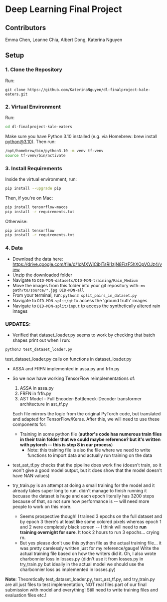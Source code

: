 # Deep Learning Final Project

## Contributors
Emma Chen, Leanne Chia, Albert Dong, Katerina Nguyen

## Setup
### 1. Clone the Repository
Run:
```
git clone https://github.com/KaterinaNguyen/dl-finalproject-kale-eaters.git
```

### 2. Virtual Environment
Run:
```zsh
cd dl-finalproject-kale-eaters
```
Make sure you have Python 3.10 installed (e.g. via Homebrew: brew install python@3.10). Then run:
```zsh
/opt/homebrew/bin/python3.10 -m venv tf-venv
source tf-venv/bin/activate
```

### 3. Install Requirements
Inside the virtual environment, run:
```zsh
pip install --upgrade pip
```
Then, if you're on Mac:
```zsh
pip install tensorflow-macos
pip install -r requirements.txt
```
Otherwise:
```zsh
pip install tensorflow
pip install -r requirements.txt
```

### 4. Data 
- Download the data here: https://drive.google.com/file/d/1cMXWICiblTsRl1zjN8FizF5hXOpVOJz4/view
- Unzip the downloaded folder
- Navigate to `DID-MDN-datasets/DID-MDN-training/Rain_Medium`
- Move the images from this folder into your git repository with: `mv path/to/source/*.jpg DID-MDN-all`
- From your terminal, run: `python3 split_pairs_in_dataset.py`
- Navigate to `DID-MDN-split/gt` to access the 'ground truth' images
- Navigate to `DID-MDN-split/input` tp access the synthetically altered rain images

### UPDATES:
- Verified that dataset_loader.py seems to work by checking that batch shapes print out when I run:
```zsh
python3 test_dataset_loader.py
```
test_dataset_loader.py calls on functions in dataset_loader.py

- ASSA and FRFN implemented in assa.py and frfn.py

- So we now have working TensorFlow reimplementations of:
    1. ASSA in assa.py
    2. FRFN in frfn.py
    3. AST Model – Full Encoder-Bottleneck-Decoder transformer architecture in ast_tf.py

    Each file mirrors the logic from the original PyTorch code, but translated and adapted for TensorFlow/Keras. After this, we will need to use these components for:
    - Training in some python file (**author's code has numerous train files in their train folder that we could maybe reference? but it's written with pytorch -- this is step 8 in our process**)
        - Note: this training file is also the file where we need to write functions to import data and actually run training on the data
    
- test_ast_tf.py checks that the pipeline does work fine (doesn't train, so it won't give a good model output, but it does show that the model doesn't have NAN values)

- try_train.py is an attempt at doing a small training for the model and it already takes super long to run. didn't manage to finish running it becuase the dataset is huge and each epoch literally has 3200 steps because of that, so not sure how performance is -- will need more people to work on this more.
    - Seems prospective though! I trained 3 epochs on the full dataset and by epoch 3 there's at least like some colored pixels whereas epoch 1 and 2 were completely black screen -- I think will need to **run training overnight for sure**. It took 2 hours to run 3 epochs... crying rn. 
    - But yes please don't use this python file as the actual training file... it was pretty carelessly written just for my reference/gauge! Write the actual training file based on how the writers did it. Oh, I also wrote charbonnier loss in losses.py (didn't use it from losses.py in try_train.py but ideally in the actual model we should use the charbonnier loss as implemented in losses.py)

**Note**: Theoretically test_dataset_loader.py, test_ast_tf.py, and try_train.py are all just files to test implementation, NOT real files part of our final submission with model and everything! Still need to write training files and evaluation files etc.!